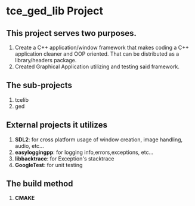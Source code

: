 # **tce_ged_lib Project**

## This project serves two purposes.
1) Create a C++ application/window framework that makes coding a C++ application cleaner and OOP oriented. That can be distributed as a library/headers package.
2) Created Graphical Application utilizing and testing said framework.

## The sub-projects
1) tcelib
2) ged

## External projects it utilizes
1) **SDL2**: for cross platform usage of window creation, image handling, audio, etc...
2) **easyloggingpp**: for logging info,errors,exceptions, etc...
3) **libbacktrace**: for Exception's stacktrace
4) **GoogleTest**: for unit testing

## The build method
1) **CMAKE**